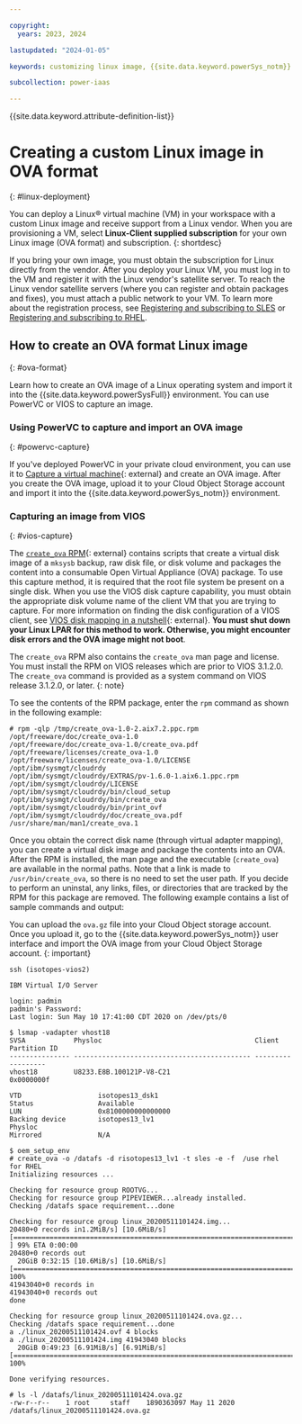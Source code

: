 ```yaml
---

copyright:
  years: 2023, 2024

lastupdated: "2024-01-05"

keywords: customizing linux image, {{site.data.keyword.powerSys_notm}} as a service, private cloud

subcollection: power-iaas

---
```


{{site.data.keyword.attribute-definition-list}}



# Creating a custom Linux image in OVA format
{: #linux-deployment}

You can deploy a Linux&reg; virtual machine (VM) in your workspace with a custom Linux image and receive support from a Linux vendor. When you are provisioning a VM, select **Linux-Client supplied subscription** for your own Linux image (OVA format) and subscription.
{: shortdesc}

If you bring your own image, you must obtain the subscription for Linux directly from the vendor. After you deploy your Linux VM, you must log in to the VM and register it with the Linux vendor's satellite server. To reach the Linux vendor satellite servers (where you can register and obtain packages and fixes), you must attach a public network to your VM. To learn more about the registration process, see [Registering and subscribing to SLES](/docs/power-iaas?topic=power-iaas-using-linux#registering-sles) or [Registering and subscribing to RHEL](/docs/power-iaas?topic=power-iaas-linux-with-powervs#subscribing-to-rhel).

## How to create an OVA format Linux image
{: #ova-format}

Learn how to create an OVA image of a Linux operating system and import it into the {{site.data.keyword.powerSysFull}} environment. You can use PowerVC or VIOS to capture an image.

### Using PowerVC to capture and import an OVA image
{: #powervc-capture}

If you've deployed PowerVC in your private cloud environment, you can use it to [Capture a virtual machine](https://www.ibm.com/docs/en/powervc/2.0.3?topic=images-capturing-virtual-machine){: external} and create an OVA image. After you create the OVA image, upload it to your Cloud Object Storage account and import it into the {{site.data.keyword.powerSys_notm}} environment.

### Capturing an image from VIOS
{: #vios-capture}

<!--## Using VIOS to capture and import an OVA image
{: #vios-ova-cap}-->

The [`create_ova` RPM](https://cloud.ibm.com/media/docs/downloads/create_ova-1.0-2.aix7.2.ppc.rpm){: external} contains scripts that create a virtual disk image of a `mksysb` backup, raw disk file, or disk volume and packages the content into a consumable Open Virtual Appliance (OVA) package. To use this capture method, it is required that the root file system be present on a single disk. When you use the VIOS disk capture capability, you must obtain the appropriate disk volume name of the client VM that you are trying to capture. For more information on finding the disk configuration of a VIOS client, see [VIOS disk mapping in a nutshell](https://developer.ibm.com/technologies/systems/articles/au-viosmapping/){: external}. **You must shut down your Linux LPAR for this method to work. Otherwise, you might encounter disk errors and the OVA image might not boot**.

The `create_ova` RPM also contains the `create_ova` man page and license. You must install the RPM on VIOS releases which are prior to VIOS 3.1.2.0. The `create_ova` command is provided as a system command on VIOS release 3.1.2.0, or later.
{: note}

To see the contents of the RPM package, enter the `rpm` command as shown in the following example:

```text
# rpm -qlp /tmp/create_ova-1.0-2.aix7.2.ppc.rpm
/opt/freeware/doc/create_ova-1.0
/opt/freeware/doc/create_ova-1.0/create_ova.pdf
/opt/freeware/licenses/create_ova-1.0
/opt/freeware/licenses/create_ova-1.0/LICENSE
/opt/ibm/sysmgt/cloudrdy
/opt/ibm/sysmgt/cloudrdy/EXTRAS/pv-1.6.0-1.aix6.1.ppc.rpm
/opt/ibm/sysmgt/cloudrdy/LICENSE
/opt/ibm/sysmgt/cloudrdy/bin/cloud_setup
/opt/ibm/sysmgt/cloudrdy/bin/create_ova
/opt/ibm/sysmgt/cloudrdy/bin/print_ovf
/opt/ibm/sysmgt/cloudrdy/doc/create_ova.pdf
/usr/share/man/man1/create_ova.1
```

Once you obtain the correct disk name (through virtual adapter mapping), you can create a virtual disk image and package the contents into an OVA. After the RPM is installed, the man page and the executable (`create_ova`) are available in the normal paths. Note that a link is made to `/usr/bin/create_ova`, so there is no need to set the user path. If you decide to perform an uninstal, any links, files, or directories that are tracked by the RPM for this package are removed. The following example contains a list of sample commands and output:

You can upload the `ova.gz` file into your Cloud Object storage account. Once you upload it, go to the {{site.data.keyword.powerSys_notm}} user interface and import the OVA image from your Cloud Object Storage account.
{: important}

```text
ssh (isotopes-vios2)

IBM Virtual I/O Server

login: padmin
padmin's Password:
Last login: Sun May 10 17:41:00 CDT 2020 on /dev/pts/0

$ lsmap -vadapter vhost18
SVSA            Physloc                                      Client Partition ID
--------------- -------------------------------------------- ------------------
vhost18         U8233.E8B.100121P-V8-C21                     0x0000000f

VTD                   isotopes13_dsk1
Status                Available
LUN                   0x8100000000000000
Backing device        isotopes13_lv1
Physloc
Mirrored              N/A

$ oem_setup_env
# create_ova -o /datafs -d risotopes13_lv1 -t sles -e -f  /use rhel for RHEL
Initializing resources ...

Checking for resource group ROOTVG...
Checking for resource group PIPEVIEWER...already installed.
Checking /datafs space requirement...done

Checking for resource group linux_20200511101424.img...
20480+0 records in1.2MiB/s] [10.6MiB/s] [=======================================================================> ] 99% ETA 0:00:00
20480+0 records out
  20GiB 0:32:15 [10.6MiB/s] [10.6MiB/s] [=======================================================================>] 100%
41943040+0 records in
41943040+0 records out
done

Checking for resource group linux_20200511101424.ova.gz...
Checking /datafs space requirement...done
a ./linux_20200511101424.ovf 4 blocks
a ./linux_20200511101424.img 41943040 blocks
  20GiB 0:49:23 [6.91MiB/s] [6.91MiB/s] [=======================================================================>] 100%

Done verifying resources.

# ls -l /datafs/linux_20200511101424.ova.gz
-rw-r--r--    1 root     staff    1890363097 May 11 2020  /datafs/linux_20200511101424.ova.gz
```

<!--## Using the pvsadm tool to convert RHEL Qcow2 images to OVA image
{: pvsadm-convert-ova}

You can use the [pvsadm tool](https://github.com/ppc64le-cloud/pvsadm#readme){: external} to convert the RHEL 8.3 Qcow2 images to OVA image. The pvsadm tool is an open source tool and not an IBM-supported product. If you experience any issues with this tool, you can [open an issue](https://github.com/ppc64le-cloud/pvsadm/issues){: external} within the pvsadm tool GitHub repository. If you use any tool for RHEL releases that are in extended support, ensure that only the Extended Update Support (EUS)-related packages are downloaded and packaged by the tool.-->
